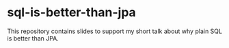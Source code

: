 # sql-is-better-than-jpa
This repository contains slides to support my short talk about why plain SQL is better than JPA.
